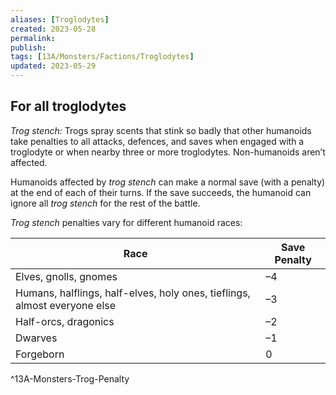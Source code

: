 ```yaml
---
aliases: [Troglodytes]
created: 2023-05-28
permalink: 
publish: 
tags: [13A/Monsters/Factions/Troglodytes]
updated: 2023-05-29
---
```


## For all troglodytes

*Trog stench:* Trogs spray scents that stink so badly that other humanoids take penalties to all attacks, defences, and saves when engaged with a troglodyte or when nearby three or more troglodytes. Non-humanoids aren’t affected.  

Humanoids affected by *trog stench* can make a normal save (with a penalty) at the end of each of their turns. If the save succeeds, the humanoid can ignore all *trog stench* for the rest of the battle. 

*Trog stench* penalties vary for different humanoid races:


| Race | Save Penalty |
| --- | --- |
| Elves, gnolls, gnomes | –4 |
| Humans, halflings, half-elves, holy ones, tieflings, almost everyone else | –3 |
| Half-orcs, dragonics | –2 |
| Dwarves | –1 |
| Forgeborn | 0 |    
^13A-Monsters-Trog-Penalty
